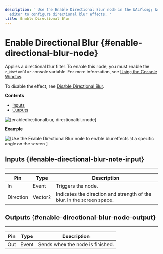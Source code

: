```yaml
---
description: ' Use the Enable Directional Blur node in the &ALYlong; &script-canvas;
  editor to configure directional blur effects. '
title: Enable Directional Blur
---
```

# Enable Directional Blur {#enable-directional-blur-node}

Applies a directional blur filter\. To enable this node, you must enable the `r_MotionBlur` console variable\. For more information, see [Using the Console Window](/docs/userguide/console-intro.md)\.

To disable the effect, see [Disable Directional Blur](/docs/userguide/rendering/disable/directional-blur-node.md)\.

**Contents**
+ [Inputs](#enable-directional-blur-note-input)
+ [Outputs](#enable-directional-blur-node-output)

![\[enabledirectionalblur, directionalblurnode\]](/images/userguide/scripting/script-canvas/scriptcanvasnodes/script-canvas-enable-directional-blur-node.png)

**Example**  

![\[Use the Enable Directional Blur node to enable blur effects at a specific angle on the screen.\]](/images/userguide/scripting/script-canvas/scriptcanvasnodes/enable-directional-blur-node-example.png)

## Inputs {#enable-directional-blur-note-input}


****  

| Pin | Type | Description | 
| --- | --- | --- | 
| In | Event |  Triggers the node\.  | 
| Direction | Vector2 | Indicates the direction and strength of the blur, in the screen space\. | 

## Outputs {#enable-directional-blur-node-output}


****  

| Pin | Type | Description | 
| --- | --- | --- | 
| Out | Event | Sends when the node is finished\. | 